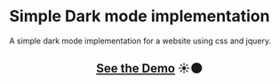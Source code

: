 # Simple Dark mode implementation
A simple dark mode implementation for a website using css and jquery. 
<h2 align="center" >
<a href="https://ankitsumitg.github.io/simple-dark-mode-for-website/">See the Demo</a>
☀🌑</h2>